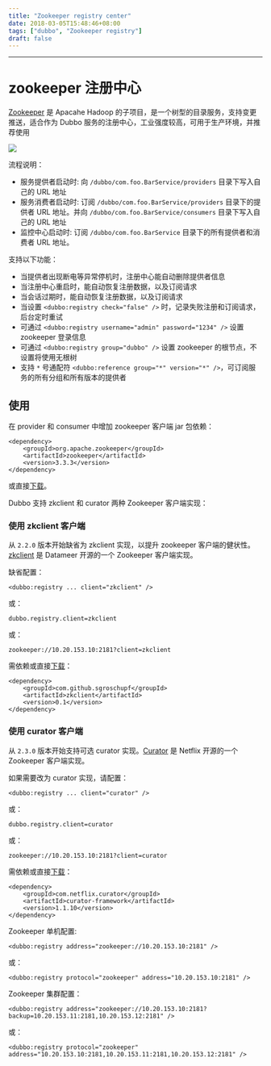 ```yaml
---
title: "Zookeeper registry center"
date: 2018-03-05T15:48:46+08:00
tags: ["dubbo", "Zookeeper registry"]
draft: false
---
```


------------------

# zookeeper 注册中心

[Zookeeper](http://zookeeper.apache.org/) 是 Apacahe Hadoop 的子项目，是一个树型的目录服务，支持变更推送，适合作为 Dubbo 服务的注册中心，工业强度较高，可用于生产环境，并推荐使用

![](https://xuxifu-blog-img.oss-cn-beijing.aliyuncs.com/post/dubbo/image/20180302_zookeeper.png)

流程说明：

- 服务提供者启动时: 向 `/dubbo/com.foo.BarService/providers` 目录下写入自己的 URL 地址
- 服务消费者启动时: 订阅 `/dubbo/com.foo.BarService/providers` 目录下的提供者 URL 地址。并向 `/dubbo/com.foo.BarService/consumers` 目录下写入自己的 URL 地址
- 监控中心启动时: 订阅 `/dubbo/com.foo.BarService` 目录下的所有提供者和消费者 URL 地址。

支持以下功能：

- 当提供者出现断电等异常停机时，注册中心能自动删除提供者信息
- 当注册中心重启时，能自动恢复注册数据，以及订阅请求
- 当会话过期时，能自动恢复注册数据，以及订阅请求
- 当设置 `<dubbo:registry check="false" />` 时，记录失败注册和订阅请求，后台定时重试
- 可通过 `<dubbo:registry username="admin" password="1234" />` 设置 zookeeper 登录信息
- 可通过 `<dubbo:registry group="dubbo" />` 设置 zookeeper 的根节点，不设置将使用无根树
- 支持 `*` 号通配符 `<dubbo:reference group="*" version="*" />`，可订阅服务的所有分组和所有版本的提供者

## 使用

在 provider 和 consumer 中增加 zookeeper 客户端 jar 包依赖：

```
<dependency>
    <groupId>org.apache.zookeeper</groupId>
    <artifactId>zookeeper</artifactId>
    <version>3.3.3</version>
</dependency>

```

或直接[下载](http://repo1.maven.org/maven2/org/apache/zookeeper/zookeeper)。

Dubbo 支持 zkclient 和 curator 两种 Zookeeper 客户端实现：

### 使用 zkclient 客户端

从 `2.2.0` 版本开始缺省为 zkclient 实现，以提升 zookeeper 客户端的健状性。[zkclient](https://github.com/sgroschupf/zkclient) 是 Datameer 开源的一个 Zookeeper 客户端实现。

缺省配置：

```
<dubbo:registry ... client="zkclient" />

```

或：

```
dubbo.registry.client=zkclient

```

或：

```
zookeeper://10.20.153.10:2181?client=zkclient

```

需依赖或直接[下载](http://repo1.maven.org/maven2/com/github/sgroschupf/zkclient)：

```
<dependency>
    <groupId>com.github.sgroschupf</groupId>
    <artifactId>zkclient</artifactId>
    <version>0.1</version>
</dependency>
```

### 使用 curator 客户端

从 `2.3.0` 版本开始支持可选 curator 实现。[Curator](https://github.com/Netflix/curator) 是 Netflix 开源的一个 Zookeeper 客户端实现。

如果需要改为 curator 实现，请配置：

```
<dubbo:registry ... client="curator" />

```

或：

```
dubbo.registry.client=curator

```

或：

```
zookeeper://10.20.153.10:2181?client=curator

```

需依赖或直接[下载](http://repo1.maven.org/maven2/com/netflix/curator/curator-framework)：

```
<dependency>
    <groupId>com.netflix.curator</groupId>
    <artifactId>curator-framework</artifactId>
    <version>1.1.10</version>
</dependency>

```

Zookeeper 单机配置:

```
<dubbo:registry address="zookeeper://10.20.153.10:2181" />

```

或：

```
<dubbo:registry protocol="zookeeper" address="10.20.153.10:2181" />

```

Zookeeper 集群配置：

```
<dubbo:registry address="zookeeper://10.20.153.10:2181?backup=10.20.153.11:2181,10.20.153.12:2181" />

```

或：

```
<dubbo:registry protocol="zookeeper" address="10.20.153.10:2181,10.20.153.11:2181,10.20.153.12:2181" />
```

